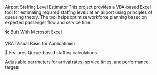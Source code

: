 Airport Staffing Level Estimator
This project provides a VBA-based Excel tool for estimating required staffing levels at an airport using principles of queueing theory. The tool helps optimize workforce planning based on expected passenger flow and service time.

🛠 Built With
Microsoft Excel

VBA (Visual Basic for Applications)

📌 Features
Queue-based staffing calculations

Adjustable parameters for arrival rates, service times, and performance targets
